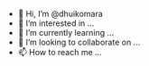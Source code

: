 - 👋 Hi, I’m @dhuikomara
- 👀 I’m interested in ...
- 🌱 I’m currently learning ...
- 💞️ I’m looking to collaborate on ...
- 📫 How to reach me ...

<!---
dhuikomara/dhuikomara is a ✨ special ✨ repository because its `README.md` (this file) appears on your GitHub profile.
You can click the Preview link to take a look at your changes.
--->
